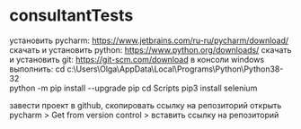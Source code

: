 # consultantTests

установить pycharm: https://www.jetbrains.com/ru-ru/pycharm/download/
скачать и установить python: https://www.python.org/downloads/
скачать и установить git: https://git-scm.com/download
в консоли windows выполнить: 
cd c:\Users\Olga\AppData\Local\Programs\Python\Python38-32\
python -m pip install --upgrade pip
cd Scripts
pip3 install selenium

завести проект в github, скопировать ссылку на репозиторий
открыть pycharm > Get from version control > вставить ссылку на репозиторий
